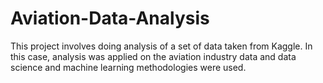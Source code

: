 # Aviation-Data-Analysis

This project involves doing analysis of a set of data taken from Kaggle. In this case, analysis was applied on the aviation industry data and data science and machine learning methodologies were used.
